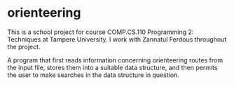 # orienteering
This is a school project for course COMP.CS.110 Programming 2: Techniques at Tampere University. I work with Zannatul Ferdous throughout the project.

A program that first reads information concerning orienteering routes from the input file, stores them into  a suitable data structure, and then permits the user to make searches in the data structure in question.
